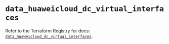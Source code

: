# `data_huaweicloud_dc_virtual_interfaces`

Refer to the Terraform Registry for docs: [`data_huaweicloud_dc_virtual_interfaces`](https://registry.terraform.io/providers/huaweicloud/huaweicloud/1.71.1/docs/data-sources/dc_virtual_interfaces).
